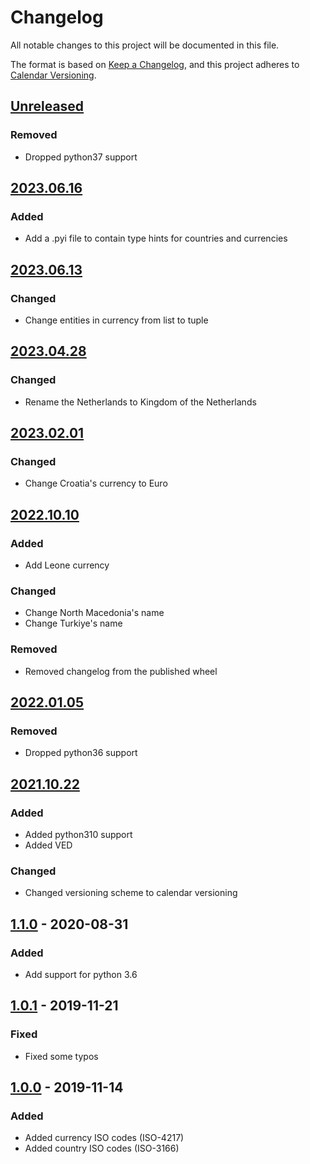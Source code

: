 # Changelog

All notable changes to this project will be documented in this file.

The format is based on [Keep a Changelog], and this project adheres to [Calendar Versioning].

## [Unreleased]

### Removed

- Dropped python37 support

## [2023.06.16]

### Added

- Add a .pyi file to contain type hints for countries and currencies

## [2023.06.13]

### Changed

- Change entities in currency from list to tuple

## [2023.04.28]

### Changed

- Rename the Netherlands to Kingdom of the Netherlands

## [2023.02.01]

### Changed

- Change Croatia\'s currency to Euro

## [2022.10.10]

### Added

- Add Leone currency

### Changed

- Change North Macedonia\'s name
- Change Turkiye\'s name

### Removed

- Removed changelog from the published wheel

## [2022.01.05]

### Removed

- Dropped python36 support

## [2021.10.22]

### Added

- Added python310 support
- Added VED

### Changed

- Changed versioning scheme to calendar versioning

## [1.1.0] - 2020-08-31

### Added

- Add support for python 3.6

## [1.0.1] - 2019-11-21

### Fixed

- Fixed some typos

## [1.0.0] - 2019-11-14

### Added

- Added currency ISO codes (ISO-4217)
- Added country ISO codes (ISO-3166)

[Keep a Changelog]: https://keepachangelog.com/en/1.0.0/
[Calendar Versioning]: https://calver.org
[Unreleased]: https://github.com/spapanik/teritorio/compare/v2023.06.16...master
[2023.06.16]: https://github.com/spapanik/teritorio/compare/v2023.06.13...v2023.06.16
[2023.06.13]: https://github.com/spapanik/teritorio/compare/v2023.04.28...v2023.06.13
[2023.04.28]: https://github.com/spapanik/teritorio/compare/v2023.02.01...v2023.04.28
[2023.02.01]: https://github.com/spapanik/teritorio/compare/v2023.10.10...v2023.02.01
[2022.10.10]: https://github.com/spapanik/teritorio/compare/v2022.01.05...v2022.10.10
[2022.01.05]: https://github.com/spapanik/teritorio/compare/v2021.10.22...v2022.01.05
[2021.10.22]: https://github.com/spapanik/teritorio/compare/v1.1.0...v2021.10.22
[1.1.0]: https://github.com/spapanik/teritorio/compare/v1.0.1...v1.1.0
[1.0.1]: https://github.com/spapanik/teritorio/compare/v1.0.0...v1.0.1
[1.0.0]: https://github.com/spapanik/teritorio/releases/tag/v1.0.0
